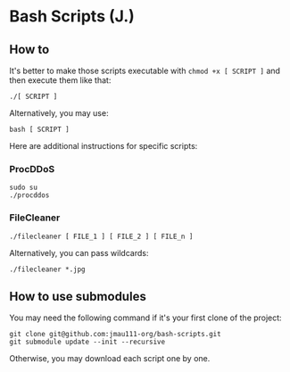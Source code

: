 # Bash Scripts (J.)

## How to

It's better to make those scripts executable with `chmod +x [ SCRIPT ]` and then execute them like that:

```
./[ SCRIPT ]
```

Alternatively, you may use:

```
bash [ SCRIPT ]
```

Here are additional instructions for specific scripts:

### ProcDDoS

```
sudo su
./procddos
```

### FileCleaner

```
./filecleaner [ FILE_1 ] [ FILE_2 ] [ FILE_n ]
```

Alternatively, you can pass wildcards:

```
./filecleaner *.jpg
```

## How to use submodules

You may need the following command if it's your first clone of the project:

```
git clone git@github.com:jmau111-org/bash-scripts.git
git submodule update --init --recursive
```

Otherwise, you may download each script one by one.

